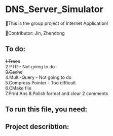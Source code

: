 # DNS_Server_Simulator
🎯This is the group project of Internet Application!  

🎉Contributor: Jin, Zhendong  

## To do:
~~1.Trace~~  
2.PTR - Not going to do  
~~3.Cache~~  
4.Multi-Query - Not going to do  
5.Compress Pointer - Too difficult  
6.CMake file  
7.Print Ans 
8.Polish format and clear 2 comments
## To run this file, you need:

## Project describtion:
